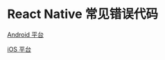 # React Native 常见错误代码

<Toc />

[Android 平台](/document/android/error.html)

[iOS 平台](/document/ios/error.html)  